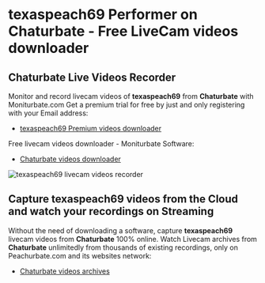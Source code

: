 # texaspeach69 Performer on Chaturbate - Free LiveCam videos downloader

## Chaturbate Live Videos Recorder

Monitor and record livecam videos of **texaspeach69** from **Chaturbate** with Moniturbate.com
Get a premium trial for free by just and only registering with your Email address:
* [texaspeach69 Premium videos downloader](https://moniturbate.com/request-demo-licence-key.html)

Free livecam videos downloader - Moniturbate Software:
* [Chaturbate videos downloader](https://moniturbate.com/moniturbate-download-software.html)

![texaspeach69 livecam videos recorder](https://peachurnet.com/templates/moniturbate-software.png)


## Capture texaspeach69 videos from the Cloud and watch your recordings on Streaming

Without the need of downloading a software, capture **texaspeach69** livecam videos from **Chaturbate** 100% online.
Watch Livecam archives from **Chaturbate** unlimitedly from thousands of existing recordings, only on Peachurbate.com and its websites network:
* [Chaturbate videos archives](https://peachurnet.com/)